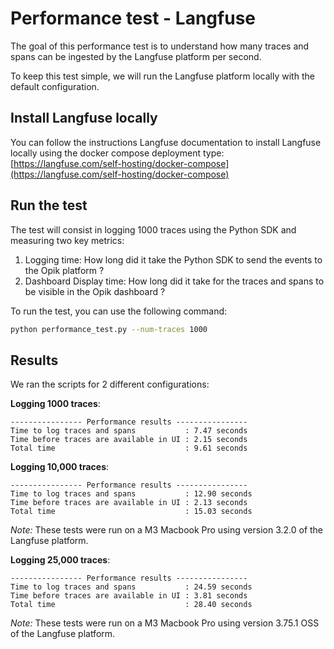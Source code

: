 # Performance test - Langfuse

The goal of this performance test is to understand how many traces and spans can be ingested by the Langfuse platform per second.

To keep this test simple, we will run the Langfuse platform locally with the default configuration.

## Install Langfuse locally

You can follow the instructions Langfuse documentation to install Langfuse locally using the docker compose deployment type: [https://langfuse.com/self-hosting/docker-compose](https://langfuse.com/self-hosting/docker-compose)

## Run the test

The test will consist in logging 1000 traces using the Python SDK and measuring two key metrics:
1. Logging time: How long did it take the Python SDK to send the events to the Opik platform ?
2. Dashboard Display time: How long did it take for the traces and spans to be visible in the Opik dashboard ?

To run the test, you can use the following command:

```bash
python performance_test.py --num-traces 1000
```

## Results

We ran the scripts for 2 different configurations:

**Logging 1000 traces**:
```
---------------- Performance results ----------------
Time to log traces and spans           : 7.47 seconds
Time before traces are available in UI : 2.15 seconds
Total time                             : 9.61 seconds
```

**Logging 10,000 traces**:
```
---------------- Performance results ----------------
Time to log traces and spans           : 12.90 seconds
Time before traces are available in UI : 2.13 seconds
Total time                             : 15.03 seconds
```

*Note:* These tests were run on a M3 Macbook Pro using version 3.2.0 of the Langfuse platform.

**Logging 25,000 traces**:
```
---------------- Performance results ----------------
Time to log traces and spans           : 24.59 seconds
Time before traces are available in UI : 3.81 seconds
Total time                             : 28.40 seconds
```

*Note:* These tests were run on a M3 Macbook Pro using version 3.75.1 OSS of the Langfuse platform.
